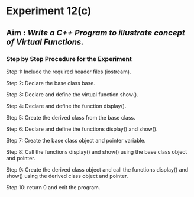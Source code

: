# Experiment 12(c)
## Aim : _Write a C++ Program to illustrate concept of Virtual Functions._
### Step by Step Procedure for the Experiment
Step 1: Include the required header files (iostream).

Step 2: Declare the base class base.

Step 3: Declare and define the virtual function show().

Step 4: Declare and define the function display().

Step 5: Create the derived class from the base class.

Step 6: Declare and define the functions display() and show().

Step 7: Create the base class object and pointer variable.

Step 8: Call the functions display() and show() using the base class object and pointer.

Step 9: Create the derived class object and call the functions display() and show() using the derived class object and pointer.

Step 10: return 0 and exit the program.

